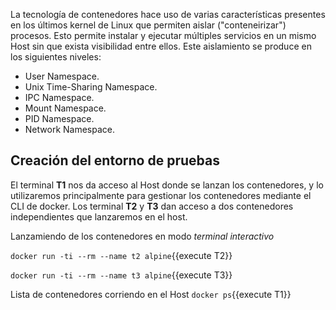 La tecnología de contenedores hace uso de varias características presentes en los últimos kernel de Linux que permiten aislar ("conteneirizar") procesos. Esto permite instalar y ejecutar múltiples servicios en un mismo Host sin que exista visibilidad entre ellos. Este aislamiento se produce en los siguientes niveles:
- User Namespace.
- Unix Time-Sharing Namespace.
- IPC Namespace.
- Mount Namespace.
- PID Namespace.
- Network Namespace.

## Creación del entorno de pruebas

El terminal **T1** nos da acceso al Host donde se lanzan los contenedores, y lo utilizaremos principalmente para gestionar los contenedores mediante el CLI de docker.
Los terminal **T2** y **T3** dan acceso a dos contenedores independientes que lanzaremos en el host. 

Lanzamiendo de los contenedores en modo _terminal interactivo_

`docker run -ti --rm --name t2 alpine`{{execute T2}}

`docker run -ti --rm --name t3 alpine`{{execute T3}}

Lista de contenedores corriendo en el Host `docker ps`{{execute T1}}